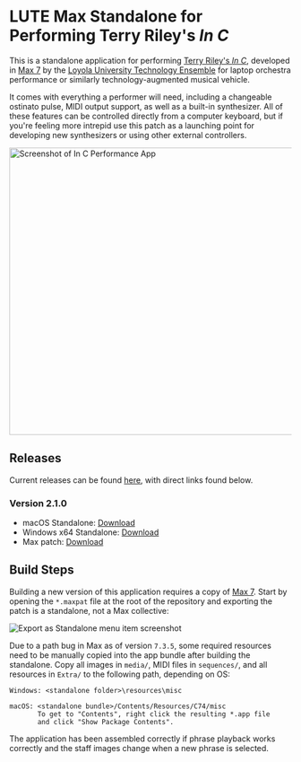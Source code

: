 # LUTE Max Standalone for Performing Terry Riley's *In C*

This is a standalone application for performing [Terry Riley's *In C*][1],
developed in [Max 7][2] by the [Loyola University Technology Ensemble][3] for
laptop orchestra performance or similarly technology-augmented musical vehicle.

It comes with everything a performer will need, including a changeable ostinato
pulse, MIDI output support, as well as a built-in synthesizer. All of these
features can be controlled directly from a computer keyboard, but if you're
feeling more intrepid use this patch as a launching point for developing new
synthesizers or using other external controllers.

<img
  width="512"
  alt="Screenshot of In C Performance App"
  src="https://user-images.githubusercontent.com/7128551/49814079-cba3d680-fd60-11e8-86ec-e1a6ce40b3aa.png">

## Releases

Current releases can be found [here][4], with direct links found below.

### Version 2.1.0

* macOS Standalone: [Download](https://github.com/loyola-university-tech-ensemble/InC/releases/download/v2.1.0/InC_macOS_v2.1.0.dmg)
* Windows x64 Standalone: [Download](https://github.com/loyola-university-tech-ensemble/InC/releases/download/v2.1.0/InC_Windows_v2.1.0.zip)
* Max patch: [Download](https://github.com/loyola-university-tech-ensemble/InC/archive/v2.1.0.zip)

## Build Steps

Building a new version of this application requires a copy of [Max 7][2]. Start
by opening the `*.maxpat` file at the root of the repository and exporting the
patch is a standalone, not a Max collective:

![Export as Standalone menu item screenshot](https://user-images.githubusercontent.com/7128551/43838499-0a8b9fda-9b0b-11e8-92da-242b9ed12419.png)

Due to a path bug in Max as of version `7.3.5`, some required resources need to
be manually copied into the app bundle after building the standalone. Copy all
images in `media/`, MIDI files in `sequences/`, and all resources in `Extra/`
to the following path, depending on OS:

```
Windows: <standalone folder>\resources\misc

macOS: <standalone bundle>/Contents/Resources/C74/misc
       To get to "Contents", right click the resulting *.app file
       and click "Show Package Contents".
```

The application has been assembled correctly if phrase playback works
correctly and the staff images change when a new phrase is selected.

[1]: https://en.wikipedia.org/wiki/In_C
[2]: https://cycling74.com/products/max
[3]: https://lute.luc.edu
[4]: https://github.com/loyola-university-tech-ensemble/InC/releases
